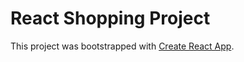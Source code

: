 # React Shopping Project

This project was bootstrapped with [Create React App](https://github.com/facebook/create-react-app).


